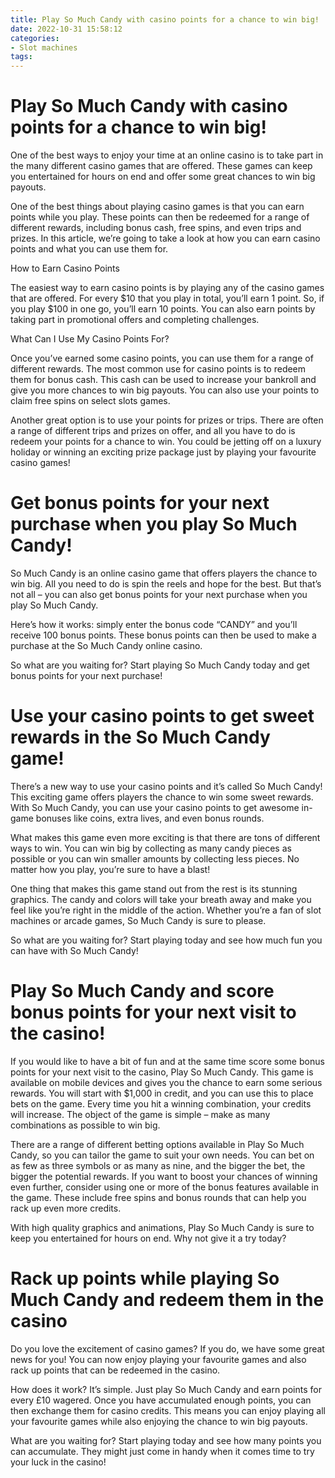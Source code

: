 ```yaml
---
title: Play So Much Candy with casino points for a chance to win big!
date: 2022-10-31 15:58:12
categories:
- Slot machines
tags:
---
```



#  Play So Much Candy with casino points for a chance to win big!

One of the best ways to enjoy your time at an online casino is to take part in the many different casino games that are offered. These games can keep you entertained for hours on end and offer some great chances to win big payouts.

One of the best things about playing casino games is that you can earn points while you play. These points can then be redeemed for a range of different rewards, including bonus cash, free spins, and even trips and prizes. In this article, we’re going to take a look at how you can earn casino points and what you can use them for.

How to Earn Casino Points

The easiest way to earn casino points is by playing any of the casino games that are offered. For every $10 that you play in total, you’ll earn 1 point. So, if you play $100 in one go, you’ll earn 10 points. You can also earn points by taking part in promotional offers and completing challenges.

What Can I Use My Casino Points For?

Once you’ve earned some casino points, you can use them for a range of different rewards. The most common use for casino points is to redeem them for bonus cash. This cash can be used to increase your bankroll and give you more chances to win big payouts. You can also use your points to claim free spins on select slots games.

Another great option is to use your points for prizes or trips. There are often a range of different trips and prizes on offer, and all you have to do is redeem your points for a chance to win. You could be jetting off on a luxury holiday or winning an exciting prize package just by playing your favourite casino games!

#  Get bonus points for your next purchase when you play So Much Candy!

So Much Candy is an online casino game that offers players the chance to win big. All you need to do is spin the reels and hope for the best. But that’s not all – you can also get bonus points for your next purchase when you play So Much Candy.

Here’s how it works: simply enter the bonus code “CANDY” and you’ll receive 100 bonus points. These bonus points can then be used to make a purchase at the So Much Candy online casino.

So what are you waiting for? Start playing So Much Candy today and get bonus points for your next purchase!

#  Use your casino points to get sweet rewards in the So Much Candy game!

There’s a new way to use your casino points and it’s called So Much Candy! This exciting game offers players the chance to win some sweet rewards. With So Much Candy, you can use your casino points to get awesome in-game bonuses like coins, extra lives, and even bonus rounds.

What makes this game even more exciting is that there are tons of different ways to win. You can win big by collecting as many candy pieces as possible or you can win smaller amounts by collecting less pieces. No matter how you play, you’re sure to have a blast!

One thing that makes this game stand out from the rest is its stunning graphics. The candy and colors will take your breath away and make you feel like you’re right in the middle of the action. Whether you’re a fan of slot machines or arcade games, So Much Candy is sure to please.

So what are you waiting for? Start playing today and see how much fun you can have with So Much Candy!

#  Play So Much Candy and score bonus points for your next visit to the casino!

If you would like to have a bit of fun and at the same time score some bonus points for your next visit to the casino, Play So Much Candy. This game is available on mobile devices and gives you the chance to earn some serious rewards. You will start with $1,000 in credit, and you can use this to place bets on the game. Every time you hit a winning combination, your credits will increase. The object of the game is simple – make as many combinations as possible to win big.

There are a range of different betting options available in Play So Much Candy, so you can tailor the game to suit your own needs. You can bet on as few as three symbols or as many as nine, and the bigger the bet, the bigger the potential rewards. If you want to boost your chances of winning even further, consider using one or more of the bonus features available in the game. These include free spins and bonus rounds that can help you rack up even more credits.

With high quality graphics and animations, Play So Much Candy is sure to keep you entertained for hours on end. Why not give it a try today?

#  Rack up points while playing So Much Candy and redeem them in the casino

Do you love the excitement of casino games? If you do, we have some great news for you! You can now enjoy playing your favourite games and also rack up points that can be redeemed in the casino.

How does it work? It’s simple. Just play So Much Candy and earn points for every £10 wagered. Once you have accumulated enough points, you can then exchange them for casino credits. This means you can enjoy playing all your favourite games while also enjoying the chance to win big payouts.

What are you waiting for? Start playing today and see how many points you can accumulate. They might just come in handy when it comes time to try your luck in the casino!